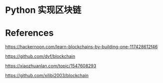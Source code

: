 # Python 实现区块链


# References

https://hackernoon.com/learn-blockchains-by-building-one-117428612f46

https://github.com/dvf/blockchain

https://xiaozhuanlan.com/topic/1547608293

https://github.com/xilibi2003/blockchain
